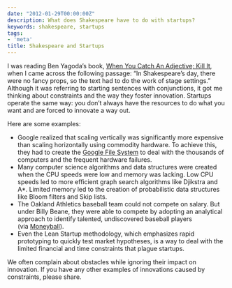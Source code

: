 ```yaml
---
date: "2012-01-29T00:00:00Z"
description: What does Shakespeare have to do with startups?
keywords: shakespeare, startups
tags:
- 'meta'
title: Shakespeare and Startups
---
```


<p>I was reading Ben Yagoda&#8217;s book, <a href="http://www.amazon.com/When-You-Catch-Adjective-Kill/dp/0767920775" target="_blank">When You Catch An Adjective; Kill It</a>, when I came across the following passage: &#8220;In Shakespeare&#8217;s day, there were no fancy props, so the text had to do the work of stage settings.&#8221; Although it was referring to starting sentences with conjunctions, it got me thinking about constraints and the way they foster innovation. Startups operate the same way: you don&#8217;t always have the resources to do what you want and are forced to innovate a way out.</p>

<p>Here are some examples:</p>

<ul class="bulleted"><li>Google realized that scaling vertically was significantly more expensive than scaling horizontally using commodity hardware. To achieve this, they had to create the <a href="http://en.wikipedia.org/wiki/Google_File_System" target="_blank">Google File System</a> to deal with the thousands of computers and the frequent hardware failures.</li>

<li>Many computer science algorithms and data structures were created when the CPU speeds were low and memory was lacking. Low CPU speeds led to more efficient graph search algorithms like Djikstra and A*. Limited memory led to the creation of probabilistic data structures like Bloom filters and Skip lists. </li>

<li>The Oakland Athletics baseball team could not compete on salary. But under Billy Beane, they were able to compete by adopting an analytical approach to identify talented, undiscovered baseball players (via <a href="http://www.amazon.com/Moneyball-Art-Winning-Unfair-Game/dp/0393057658" target="_blank">Moneyball</a>).</li>

<li>Even the Lean Startup methodology, which emphasizes rapid prototyping to quickly test market hypotheses, is a way to deal with the limited financial and time constraints that plague startups.</li>

</ul>

<p>We often complain about obstacles while ignoring their impact on innovation. If you have any other examples of innovations caused by constraints, please share.</p>